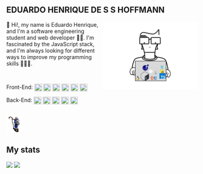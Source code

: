 <div>
  <h2> EDUARDO HENRIQUE DE S S HOFFMANN </h2>
   <img align="right" src="https://github.com/EduDevHe/EduDevHE/blob/main/Edu%20dev.gif" alt="this slowpoke moves"  width="250" />
   <p>👋 Hi!, my name is Eduardo Henrique, and I'm a software engineering student and web developer 🧑‍💻. I'm fascinated by the JavaScript stack, and I'm always looking for different ways to improve my programming skills 🏋️‍♂️🧠.</p>
   <br>
  
 <P>
 Front-End:  
 <img align="center" height = "20" width = "20" src="https://cdn.jsdelivr.net/gh/devicons/devicon/icons/html5/html5-original.svg" /> 
 <img align="center" height = "20" width = "20" src="https://cdn.jsdelivr.net/gh/devicons/devicon/icons/css3/css3-original.svg" />
 <img align="center" height = "20" width = "20" src="https://cdn.jsdelivr.net/gh/devicons/devicon/icons/javascript/javascript-original.svg" />
 <img align="center" height = "20" width = "20" src="https://cdn.jsdelivr.net/gh/devicons/devicon/icons/typescript/typescript-original.svg"/>      
 <img align="center" height = "20" width = "20" src="https://cdn.jsdelivr.net/gh/devicons/devicon/icons/react/react-original-wordmark.svg" />
 <img align="center" height = "20" width = "20" src="https://cdn.jsdelivr.net/gh/devicons/devicon/icons/svelte/svelte-original.svg"/>          
 </P>
 <p>
   Back-End:
   <img align="center" height = "20" width = "20" src="https://cdn.jsdelivr.net/gh/devicons/devicon/icons/typescript/typescript-original.svg"/>      
   <img align="center" height = "20" width = "20" src="https://cdn.jsdelivr.net/gh/devicons/devicon/icons/php/php-original.svg" />
   <img align="center" height = "20" width = "20" src="https://cdn.jsdelivr.net/gh/devicons/devicon/icons/python/python-original.svg" />
   <img align="center" height = "20" width = "20" src="https://cdn.jsdelivr.net/gh/devicons/devicon/icons/go/go-original.svg" />
   <img align="center" height = "20" width = "20" src="https://cdn.jsdelivr.net/gh/devicons/devicon/icons/lua/lua-plain-wordmark.svg" />
 </p>

 
</div>

<br>
<img src="https://github.com/EduDevHe/EduDevHE/blob/main/wololo-age-of-empires.gif" alt="this slowpoke moves"   /> 

## My stats
<div style="display: inline-block;">
  <img align="center" 
  height="200em" src="https://github-readme-stats.vercel.app/api?username=EduDevHe&repo=github-readme-stats&theme=swift"
   />
  <img
    align="center"
    height="200em"
    src="https://github-readme-stats.vercel.app/api/top-langs/?username=EduDevHe&layout=compact&locale=pt-br&langs_count=20&theme=swift"
  />
</div>

